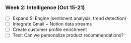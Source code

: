 ### Week 2: Intelligence (Oct 15-21)
- [ ] Expand SI Engine (sentiment analysis, trend detection)
- [ ] Integrate Gmail + Notion data streams
- [ ] Create customer profile enrichment
- [ ] Test: Can we personalize product recommendations?
